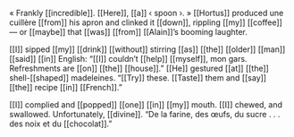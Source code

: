 « Frankly [[incredible]]. [[Here]], [[a]] ‹ spoon ›. » [[Hortus]] produced une cuillère [[from]] his apron and clinked it [[down]], rippling [[my]] [[coffee]] — or [[maybe]] that [[was]] [[from]] [[Alain]]’s booming laughter.

[[I]] sipped [[my]] [[drink]] [[without]] stirring [[as]] [[the]] [[older]] [[man]] [[said]] [[in]] English: “[[I]] couldn’t [[help]] [[myself]], mon gars. Refreshments are [[on]] [[the]] [[house]].” [[He]] gestured [[at]] [[the]] shell-[[shaped]] madeleines. “[[Try]] these. [[Taste]] them and [[say]] [[the]] recipe [[in]] [[French]].”

[[I]] complied and [[popped]] [[one]] [[in]] [[my]] mouth. [[I]] chewed, and swallowed. Unfortunately, [[divine]]. “De la farine, des œufs, du sucre . . . des noix et du [[chocolat]].”